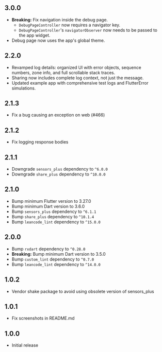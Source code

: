 ## 3.0.0

- **Breaking:** Fix navigation inside the debug page.
  - `DebugPageController` now requires a navigator key.
  - `DebugPageController`'s `navigatorObserver` now needs to be passed to the app widget.
- Debug page now uses the app's global theme.

## 2.2.0

- Revamped log details: organized UI with error objects, sequence numbers, zone info, and full scrollable stack traces.
- Sharing now includes complete log context, not just the message.
- Updated example app with comprehensive test logs and FlutterError simulations.

## 2.1.3

- Fix a bug causing an exception on web (#466)

## 2.1.2

- Fix logging response bodies

## 2.1.1

- Downgrade `sensors_plus` dependency to `^6.0.0`
- Downgrade `share_plus` dependency to `^10.0.0`

## 2.1.0

- Bump minimum Flutter version to 3.27.0
- Bump minimum Dart version to 3.6.0
- Bump `sensors_plus` dependency to `^6.1.1`
- Bump `share_plus` dependency to `^10.1.4`
- Bump `leancode_lint` dependency to `^15.0.0`

## 2.0.0

- Bump `rxdart` dependency to `^0.28.0`
- **Breaking:** Bump minimum Dart version to 3.5.0
- Bump `custom_lint` dependency to `^0.7.0`
- Bump `leancode_lint` dependency to `^14.0.0`

## 1.0.2

- Vendor shake package to avoid using obsolete version of sensors_plus

## 1.0.1

- Fix screenshots in README.md

## 1.0.0

- Initial release
